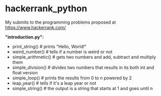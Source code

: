 # hackerrank_python
My submits to the programming problems proposed at https://www.hackerrank.com/


**"introduction.py":**  
  - print_string() # prints "Hello, World!"  
  - weird_number() # tells if a number is weird or not  
  - simple_arithmetic() # gets two numbers and add, subtract and multiply them  
  - simple_division() # divides two numbers that results in its both int and float version  
  - simple_loop() # prints the results from 0 to n powered by 2  
  - leap_year() # tells if it's a leap year or not  
  - simple_string() # the output is a string that starts at 1 and goes until n  

